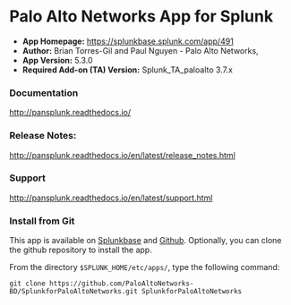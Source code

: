 
Palo Alto Networks App for Splunk
=================================

* **App Homepage:** https://splunkbase.splunk.com/app/491
* **Author:** Brian Torres-Gil and Paul Nguyen - Palo Alto Networks,
* **App Version:** 5.3.0
* **Required Add-on (TA) Version:** Splunk_TA_paloalto 3.7.x

### Documentation ###

http://pansplunk.readthedocs.io/


### Release Notes: ###

http://pansplunk.readthedocs.io/en/latest/release_notes.html


### Support ###

http://pansplunk.readthedocs.io/en/latest/support.html

### Install from Git ###

This app is available on [Splunkbase](http://splunkbase.splunk.com/app/491)
and [Github](https://github.com/PaloAltoNetworks-BD/SplunkforPaloAltoNetworks).
Optionally, you can clone the github repository to install the app.

From the directory `$SPLUNK_HOME/etc/apps/`, type the following command:

    git clone https://github.com/PaloAltoNetworks-BD/SplunkforPaloAltoNetworks.git SplunkforPaloAltoNetworks
